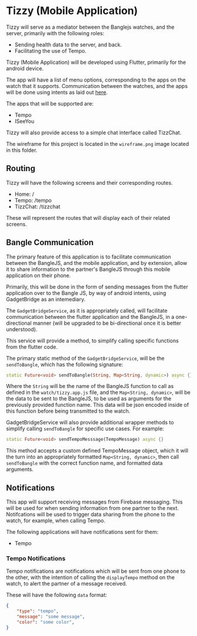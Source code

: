 # Tizzy (Mobile Application)
Tizzy will serve as a mediator between the Banglejs watches, and the server, primarily with the following roles:

- Sending health data to the server, and back.
- Facilitating the use of Tempo.

Tizzy (Mobile Application) will be developed using Flutter, primarily for the android device.

The app will have a list of menu options, corresponding to the apps on the watch that it supports.
Communication between the watches, and the apps will be done using intents as laid out [here](https://www.espruino.com/Gadgetbridge).

The apps that will be supported are:

- Tempo
- ISeeYou

Tizzy will also provide access to a simple chat interface called TizzChat.

The wireframe for this project is located in the `wireframe.png` image located in this folder.

## Routing

Tizzy will have the following screens and their corresponding routes.

- Home: /
- Tempo: /tempo
- TizzChat: /tizzchat

These will represent the routes that will display each of their related screens.

## Bangle Communication

The primary feature of this application is to facilitate communication between the BangleJS, and the mobile application, and by extension, allow it to share information to the partner's BangleJS through this mobile application on their phone.

Primarily, this will be done in the form of sending messages from the flutter application over to the Bangle JS, by way of android intents, using GadgetBridge as an intemediary.

The `GadgetBridgeService`, as it is appropriately called, will facilitate communication between the flutter application and the BangleJS, in a one-directional manner (will be upgraded to be bi-directional once it is better understood). 

This service will provide a method, to simplify calling specific functions from the flutter code.

The primary static method of the `GadgetBridgeService`, will be the `sendToBangle`, which has the following signature:

```dart
static Future<void> sendToBangle(String, Map<String, dynamic>) async {}
```

Where the `String` will be the name of the BangleJS function to call as defined in the `watch/tizzy.app.js` file, and the `Map<String, dynamic>`, will be the data to be sent to the BangleJS, to be used as arguments for the previously provided function name. This data will be json encoded inside of this function before being transmitted to the watch.

GadgetBridgeService will also provide additional wrapper methods to simplify calling `sendToBangle` for specific use cases. For example:

```dart
static Future<void> sendTempoMesssage(TempoMessage) async {}
```

This method accepts a custom defined TempoMessage object, which it will the turn into an appropriately formatted `Map<String, dynamic>`, then call `sendToBangle` with the correct function name, and formatted data arguments.

## Notifications

This app will support receiving messages from Firebase messaging. This will be used for when sending information from one partner to the next. Notifcations will be used to trigger data sharing from the phone to the watch, for example, when calling Tempo.

The following applications will have notifications sent for them:

- Tempo

### Tempo Notifications

Tempo notifications are notifications which will be sent from one phone to the other, with the intention of calling the `displayTempo` method on the watch, to alert the partner of a message received.

These will have the following `data` format:

```json
{
    "type": "tempo",
    "message": "some message",
    "color": "some color",
}
```